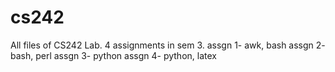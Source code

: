 # cs242
All files of CS242 Lab.
4 assignments in sem 3.
assgn 1- awk, bash
assgn 2- bash, perl
assgn 3- python
assgn 4- python, latex